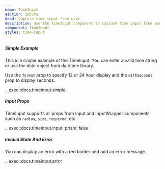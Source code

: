 ```yaml
---
name: TimeInput
section: Inputs
head: Capture time input from user.
description: Use the TimeInput component to capture time input from user.
component: TimeInput
styles: time-input
---
```


##### Simple Example

This is a simple example of the TimeInput. You can enter a valid time string or use the date object from datetime 
library.

Use the `format` prop to specify 12 or 24 hour display and the `withSeconds` prop to display seconds.

.. exec::docs.timeinput.simple

##### Input Props

TimeInput supports all props from Input and InputWrapper components such as `radius`, `size`, `required`, etc.

.. exec::docs.timeinput.input
    :prism: false

##### Invalid State And Error

You can display an error with a red border and add an error message.

.. exec::docs.timeinput.error
